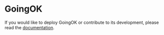 # GoingOK

If you would like to deploy GoingOK or contribute to its development, please read the [documentation](http://docs.goingok.org).

